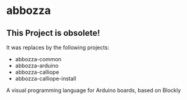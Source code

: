# abbozza
## This Project is obsolete! 

It was replaces by the following projects:
- abbozza-common
- abbozza-arduino
- abbozza-calliope
- abbozza-calliope-install

A visual programming language for Arduino boards, based on Blockly
